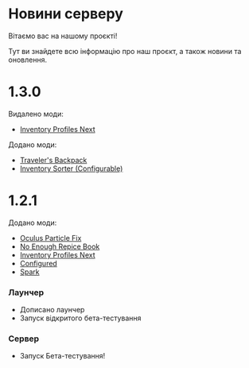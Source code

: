 # Новини серверу

Вітаємо вас на нашому проєкті!

Тут ви знайдете всю інформацію про наш проєкт, а також новини та оновлення.

# 1.3.0
Видалено моди:
- [Inventory Profiles Next](https://modrinth.com/mod/inventory-profiles-next)

Додано моди:
- [Traveler's Backpack](https://modrinth.com/mod/travelersbackpack)
- [Inventory Sorter (Configurable)](https://modrinth.com/mod/inventory-sorter-configurable)
  
# 1.2.1 
Додано моди:
- [Oculus Particle Fix](https://modrinth.com/mod/oculus-particle-fix)
- [No Enough Repice Book](https://modrinth.com/mod/nerb)
- [Inventory Profiles Next](https://modrinth.com/mod/inventory-profiles-next)
- [Configured](https://mrcrayfish.com/mods?id=configured)
- [Spark](https://modrinth.com/mod/spark)

### Лаунчер
- Дописано лаунчер
- Запуск відкритого бета-тестування

### Сервер
- Запуск Бета-тестування!